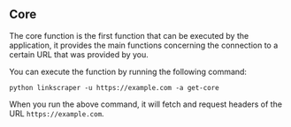 ## Core

The core function is the first function that can be executed by the application, it provides the main functions concerning the connection to a certain URL that was provided by you.

You can execute the function by running the following command:

```shell
python linkscraper -u https://example.com -a get-core
```

When you run the above command, it will fetch and request headers of the URL `https://example.com`.
